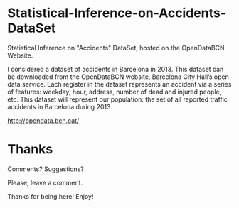 # Statistical-Inference-on-Accidents-DataSet

Statistical Inference on "Accidents" DataSet, hosted on the OpenDataBCN Website.

I considered a dataset of accidents in Barcelona in 2013. This dataset can be downloaded from the OpenDataBCN website, Barcelona City Hall’s open data service. Each register in the dataset represents an accident via a series of features: weekday, hour, address, number of dead and injured people, etc. This dataset will represent our population: the set of all reported traffic accidents in Barcelona during 2013.

http://opendata.bcn.cat/

# Thanks

Comments? Suggestions?

Please, leave a comment.

Thanks for being here! Enjoy!
